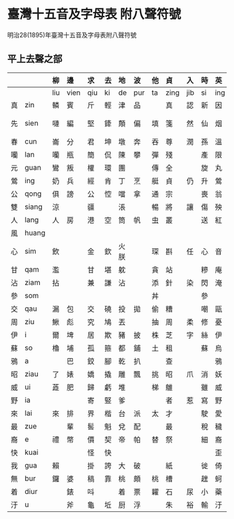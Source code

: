 # 臺灣十五音及字母表 附八聲符號

明治28\(1895\)年臺灣十五音及字母表附八聲符號

## 平上去聲之部

| | | 柳 | 邊 | 求 | 去 | 地 | 波 | 他 | 貞 | 入 | 時 | 英 | 文 | 語 | 出 | 喜 |
| :--- | :--- | :--- | :--- | :--- | :--- | :--- | :--- | :--- | :--- | :--- | :--- | :--- | :--- | :--- | :--- | :--- |
| | | liu | vien | qiu | ki | de | pur | ta | zing | jib | si | ing | bun | gi | cut | hi |
| 真 | zin | 轔 | 賓 | 斤 | 輕 | 津 | 品 | | 真 | 認 | 新 | 因 | 敏 | 銀 | 親 | 興 |
| 先 | sien | 嗹 | 編 | 堅 | 鏲 | 顛 | 偏 | 填 | 箋 | 然 | 仙 | 烟 | 勉 | 女行 | 遷 | 軒 |
| 春 | cun | 崙 | 分 | 君 | 坤 | 墩 | 奔 | 吞 | 尊 | 潤 | 孫 | 溫 | 悶 | 阮 | 春 | 紛 |
| 囒 | lan | 囒 | 瓶 | 簡 | 侃 | 陳 | 攀 | 彈 | 殘 | | 產 | 限 | 蠻 | 顏 | 田 | 閑 |
| 元 | guan | 鸞 | 叛 | 權 | 環 | 團 | | 傳 | 全 | | 旋 | 丸 | 晚 | 元 | 銓 | 凡 |
| 鶯 | ing | 奶 | 兵 | 經 | 肯 | 丁 | 烹 | 艇 | 貞 | 仍 | 升 | 鶯 | 猛 | 凝 | 清 | 亨 |
| 公 | qong | 俱 | 謗 | 公 | 悾 | 噹 | 拿 | 通 | 宗 | | 喪 | 翁 | 罔 | 戇 | 聰 | 風 |
| 雙 | siang | 涼 | | 疆 | | 涱 | | 暢 | 將 | 讓 | 傷 | 殃 | | 仰 | 昌 | 馨 |
| 人 | lang | 人 | 房 | 港 | 空 | 筒 | 帆 | 虫 | 叢 | | 送 | 紅 | 芒 | 昂 | 汆 | 降 |
| 風 | huang | | | | | | | | | | | | | | | 風 |
| 心 | sim | 飲 | | 金 | 欽 | 火朕 | | 琛 | 斟 | 任 | 心 | 音 | | 吟 | 深 | 欣 |
| 甘 | qam | 濫 | | 甘 | 堪 | 躭 | | 貪 | 站 | | 糝 | 庵 | | | 慘 | 蚶 |
| 沾 | ziam | 拈 | | 兼 | 謙 | 沾 | | 添 | 針 | 染 | 閃 | 淹 | | 驗 | 簽 | 險 |
| 參 | som | | | | | | | 丼 | | | 參 | | | | | |
| 交 | qau | 漏 | 包 | 交 | 磽 | 投 | 拋 | 偷 | 糟 | | 嘲 | 甌 | 卯 | 賢 | 操 | 哮 |
| 周 | ziu | 鰍 | 彪 | 究 | 鳩 | 丟 | | 抽 | 周 | 柔 | 修 | 憂 | 繆 | | 秋 | 休 |
| 伊 | i | 爾 | 埤 | 居 | 欺 | 豬 | 披 | 株 | 芝 | 字 | 絲 | 伊 | 米 | 擬 | 雌 | 噫 |
| 蘇 | so | 櫓 | 埔 | 孤 | 箍 | 都 | 鋪 | 土 | 租 | | 蘇 | 烏 | 摸 | 誤 | 粗 | 呼 |
| 鴉 | a | | 巴 | 鉸 | 腳 | 乾 | 扒 | | 查 | | | 鴉 | | 訝 | 差 | 嗄 |
| 昭 | ziau | 了 | 婊 | 嬌 | 撬 | 雕 | 飄 | 挑 | 昭 | 爪 | 消 | 妖 | 藐 | 撓 | 超 | 僥 |
| 威 | ui | 蕋 | 肥 | 歸 | 虧 | 堆 | | 梯 | 鵻 | | 雖 | 威 | 𥅽 | 魏 | 催 | 輝 |
| 野 | ia | | | 寄 | 竪 | 爹 | | | 者 | 惹 | 寫 | 野 | | 持 | 斜 | 瓦 |
| 來 | lai | 來 | 排 | 界 | 楷 | 台 | 派 | 太 | 才 | | 駛 | 愛 | 眉 | 呆 | 裁 | 骸 |
| 最 | zue | | 輩 | 䯻 | 魁 | 兌 | 配 | | 最 | | 稅 | 穢 | 每 | | 髓 | 貨 |
| 裔 | e | 禮 | 幣 | 價 | 契 | 帝 | 帕 | 替 | 祭 | | 細 | 裔 | 罵 | 藝 | 砌 | 蝦 |
| 快 | kuai | | | 怪 | 快 | | | | | | | 歪 | | | | 槐 |
| 我 | gua | 賴 | | 掛 | 誇 | 大 | 破 | | 紙 | | 徙 | 倚 | 磨 | 我 | 𤆬 | 化 |
| 無 | bur | 鑼 | 婆 | 稿 | 靠 | 桃 | 頗 | 桃 | 槽 | | 趖 | 蚵 | 無 | 鵝 | 錯 | 和 |
| 着 | diur | | 錶 | 呌 | | 着 | 票 | 糶 | 石 | 尿 | 小 | 藥 | 廟 | 喲 | 蓆 | 葉 |
| 汙 | u | | 斧 | 龜 | 坵 | 厨 | 浮 | | 朱 | 裕 | 輸 | 汙 | 武 | | 厝 | 夫 |
